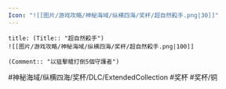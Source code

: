 ```yaml
---
Icon: "![[图片/游戏攻略/神秘海域/纵横四海/奖杯/超自然殺手.png|30]]"
---
```

```ad-common-bronze-trophy
title: (Title:: "超自然殺手")
![[图片/游戏攻略/神秘海域/纵横四海/奖杯/超自然殺手.png|100]]

(Comment:: "以狙擊槍打倒5個守護者")
```

#神秘海域/纵横四海/奖杯/DLC/ExtendedCollection #奖杯 #奖杯/铜
